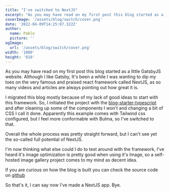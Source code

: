 ```yaml
---
title: "I've switched to NextJS"
excerpt: "As you may have read on my first post this blog started as a little GatsbyJS application. Although I like Gatsby, It's been a while I was wanting to dip my toes on NextJS for a while as so many videos and articles were always pointing out how great it is."
coverImage: '/assets/blog/switch/cover.png'
date: '2022-04-09T14:25:07.322Z'
author:
  name: Pablo
  picture: ''
ogImage:
  url: '/assets/blog/switch/cover.png'
width: '1080'
height: '810'
---
```


As you may have read on my first post this blog started as a little GatsbyJS website. Although I like Gatsby, It's been a while I was wanting to dip my toes on the very famous and praised react framework called NextJS, as so many videos and articles are always pointing out how great it is.

I migrated this blog mostly because of my lack of good ideas to start with this framework.  So, I initiated the project with the [blog-starter-typescript](https://github.com/vercel/next.js/tree/canary/examples/blog-starter-typescript) and after cleaning up some of the components I won't and changing a bit of CSS I call it done. Apparently this example comes with Tailwind css configured, but I feel more conformable with Bulma, so I've switched to that.

Overall the whole process was pretty straight forward, but I can't see yet the so-called full potential of NextJS.

I'm now thinking what else could I do to test around with the framework, I've heard it's image optimization is pretty good when using it's Image, so a self-hosted image gallery project comes to my mind as decent idea.

If you are curious on how the blog is built you can check the source code on [github](https://github.com/pbl0/pablo-blog)

So that's it, I can say now I've made a NextJS app. Bye.